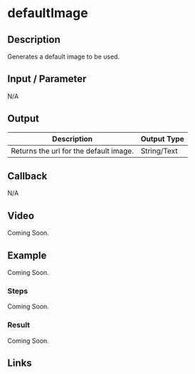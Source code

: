 # defaultImage

## Description

Generates a default image to be used.

## Input / Parameter

N/A

## Output

| Description | Output Type |
| ------ | ------ |
| Returns the url for the default image. | String/Text |

## Callback

N/A

## Video

Coming Soon.

<!-- Format: [![Video]({image-path}?raw=true)]({url-link}) -->

## Example

Coming Soon.

<!-- Share a scenario, like a user requirements. -->

### Steps

Coming Soon.

<!-- Show the steps and share some screenshots.

1. .....

Format: ![]({image-path}?raw=true) -->

### Result

Coming Soon.

<!-- Explain the output.

Format: ![]({image-path}?raw=true) -->

## Links